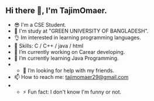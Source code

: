 ## Hi there 👋, I'm TajimOmaer.

- 😎 I'm a CSE Student.
- 📖 I'm study at "GREEN UNIVERSITY OF BANGLADESH".
- 👌 Im interested in learning programming languages.
- 🤹 Skills: C / C++ / java / html
- 🔭 I’m currently working on Carear developing.  
- 🌱 I’m currently learning Java Programming.
- - 🤔 I’m looking for help with my friends.
- 📫 How to reach me: tajimomaer29@gmail.com
- - ⚡ Fun fact: I don't know I'm funny or not.  

